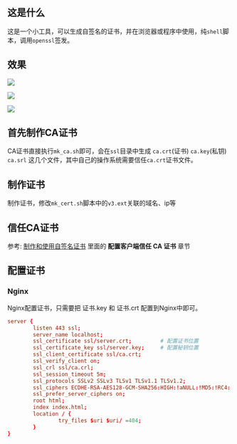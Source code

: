 ## 这是什么

这是一个小工具，可以生成自签名的证书，并在浏览器或程序中使用，纯`shell`脚本，调用`openssl`签发。

## 效果

![](https://static.zahui.fan/images/202411071641322.png)

![](https://static.zahui.fan/images/202411071641461.png)

![](https://static.zahui.fan/images/202411071641156.png)


## 首先制作CA证书

CA证书直接执行`mk_ca.sh`即可，会在`ssl`目录中生成 `ca.crt`(证书) `ca.key`(私钥) `ca.srl` 这几个文件，其中自己的操作系统需要信任`ca.crt`证书文件。

## 制作证书

制作证书，修改`mk_cert.sh`脚本中的`v3.ext`关联的域名、ip等

## 信任CA证书


参考: [制作和使用自签名证书](https://zahui.fan/posts/097e5b7c/) 里面的 **配置客户端信任 CA 证书** 章节


## 配置证书

### Nginx

Nginx配置证书，只需要把 证书.key 和 证书.crt 配置到Nginx中即可。

```conf
server {
        listen 443 ssl;
        server_name localhost;
        ssl_certificate ssl/server.crt;         # 配置证书位置
        ssl_certificate_key ssl/server.key;     # 配置秘钥位置
        ssl_client_certificate ssl/ca.crt;
        ssl_verify_client on;
        ssl_crl ssl/ca.crl;
        ssl_session_timeout 5m;
        ssl_protocols SSLv2 SSLv3 TLSv1 TLSv1.1 TLSv1.2;
        ssl_ciphers ECDHE-RSA-AES128-GCM-SHA256:HIGH:!aNULL:!MD5:!RC4:!DHE;
        ssl_prefer_server_ciphers on;
        root html;
        index index.html;
        location / {
                try_files $uri $uri/ =404;
        }
}

```